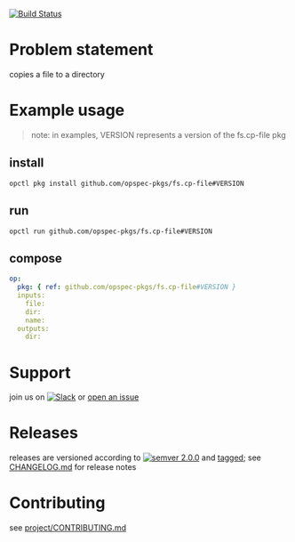 [![Build Status](https://travis-ci.org/opspec-pkgs/fs.cp-file.svg?branch=master)](https://travis-ci.org/opspec-pkgs/fs.cp-file)

# Problem statement

copies a file to a directory

# Example usage

> note: in examples, VERSION represents a version of the fs.cp-file pkg

## install

```shell
opctl pkg install github.com/opspec-pkgs/fs.cp-file#VERSION
```

## run

```
opctl run github.com/opspec-pkgs/fs.cp-file#VERSION
```

## compose

```yaml
op:
  pkg: { ref: github.com/opspec-pkgs/fs.cp-file#VERSION }
  inputs:
    file:
    dir:
    name:
  outputs:
    dir:
```

# Support

join us on
[![Slack](https://opspec-slackin.herokuapp.com/badge.svg)](https://opspec-slackin.herokuapp.com/)
or [open an issue](https://github.com/opspec-pkgs/fs.cp-file/issues)

# Releases

releases are versioned according to
[![semver 2.0.0](https://img.shields.io/badge/semver-2.0.0-brightgreen.svg)](http://semver.org/spec/v2.0.0.html)
and [tagged](https://git-scm.com/book/en/v2/Git-Basics-Tagging); see
[CHANGELOG.md](CHANGELOG.md) for release notes

# Contributing

see
[project/CONTRIBUTING.md](https://github.com/opspec-pkgs/project/blob/master/CONTRIBUTING.md)
